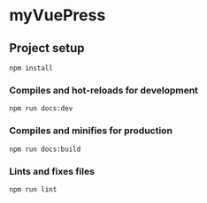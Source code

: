 # myVuePress

## Project setup
```
npm install
```

### Compiles and hot-reloads for development
```
npm run docs:dev
```

### Compiles and minifies for production
```
npm run docs:build
```

### Lints and fixes files
```
npm run lint
```
